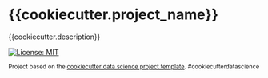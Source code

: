 {{cookiecutter.project_name}}
==============================

{{cookiecutter.description}}

[![License: MIT](https://img.shields.io/badge/License-MIT-yellow.svg)](https://opensource.org/licenses/MIT)


<p><small>Project based on the <a target="_blank" href="https://github.com/iHuman-Lab/ihuman-cookiecutter-data-science">cookiecutter data science project template</a>. #cookiecutterdatascience</small></p>
